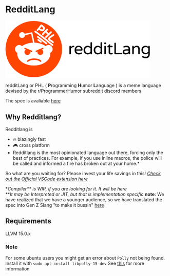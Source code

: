 # RedditLang

<picture>
  <source srcset="./assets/redditLang-full-dark.png" media="(prefers-color-scheme: dark)" width="450"/>
  <img src="./assets/redditLang-full-light.png" width="450"/>
</picture>

redditLang or PHL ( **P**rogramming **H**umor **L**anguage ) is a meme language devised by the r/ProgrammerHumor subreddit discord members

The spec is avaliable [here](./RedditLang%20Spec.md)

## Why Redditlang?

Redditlang is

- 🔥 blazingly fast
- 🎮 cross platform
- Redditlang is the most opinionated language out there, forcing only the best of practices. For example, if you use inline macros, the police will be called and informed a fire has broken out at your home.\*

So what are you waiting for? Please invest your life savings in this!
_[Check out the Official VSCode extension here](https://github.com/elijah629/redditlang-vscode)_

\*_Compiler\*\* is WIP, if you are looking for it. It will be here_  
\*\*_It may be Interpreted or JIT, but that is implementation specific_
**note**: We have realized that we have a younger audience, so we have translated the spec into Gen Z Slang "to make it bussin" [here](./RedditLang%20Spec%20GenZ.md)

## Requirements

LLVM 15.0.x

### Note

For some ubuntu users you might get an error about `Polly` not being found. Install it with `sudo apt install libpolly-15-dev`
See [this](https://gitlab.com/taricorp/llvm-sys.rs/-/issues/13) for more information
